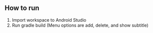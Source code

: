 ## How to run
1) Import workspace to Android Studio
2) Run gradle build
(Menu options are add, delete, and show subtitle)
